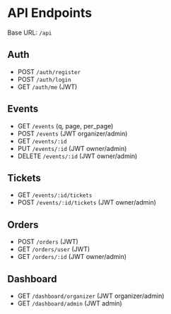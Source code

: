 # API Endpoints

Base URL: `/api`

## Auth
- POST `/auth/register`
- POST `/auth/login`
- GET `/auth/me` (JWT)

## Events
- GET `/events` (q, page, per_page)
- POST `/events` (JWT organizer/admin)
- GET `/events/:id`
- PUT `/events/:id` (JWT owner/admin)
- DELETE `/events/:id` (JWT owner/admin)

## Tickets
- GET `/events/:id/tickets`
- POST `/events/:id/tickets` (JWT owner/admin)

## Orders
- POST `/orders` (JWT)
- GET `/orders/user` (JWT)
- GET `/orders/:id` (JWT owner/admin)

## Dashboard
- GET `/dashboard/organizer` (JWT organizer/admin)
- GET `/dashboard/admin` (JWT admin)

